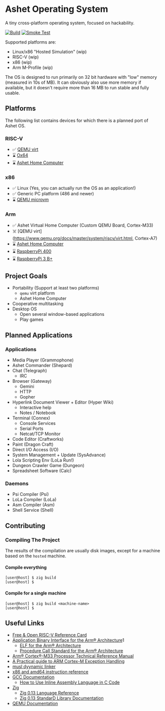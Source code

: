 # Ashet Operating System

A tiny cross-platform operating system, focused on hackability.

[![Build](https://github.com/Ashet-Technologies/Ashet-OS/actions/workflows/build.yml/badge.svg)](https://github.com/Ashet-Technologies/Ashet-OS/actions/workflows/build.yml) [![Smoke Test](https://github.com/Ashet-Technologies/Ashet-OS/actions/workflows/smoketest.yml/badge.svg)](https://github.com/Ashet-Technologies/Ashet-OS/actions/workflows/smoketest.yml)

Supported platforms are:

- Linux/x86 "Hosted Simulation" (wip)
- RISC-V (wip)
- x86 (wip)
- Arm M-Profile (wip)

The OS is designed to run primarily on 32 bit hardware with "low" memory (measured in 10s of MB). It can obviously also use more memory if available, but it doesn't require more than 16 MB to run stable and fully usable.

## Platforms

The following list contains devices for which there is a planned port of Ashet OS.

### RISC-V

- ✅ [QEMU virt](https://www.qemu.org/docs/master/system/riscv/virt.html)
- ⌛ [Ox64](https://wiki.pine64.org/wiki/Ox64)
- ⌛ [Ashet Home Computer](https://github.com/Ashet-Technologies/Home-Computer)

### x86

- ✅ Linux (Yes, you can actually run the OS as an application!)
- ✅ Generic PC platform (486 and newer)
- ⌛ [QEMU microvm](https://www.qemu.org/docs/master/system/i386/microvm.html)

### Arm

- ✅ Ashet Virtual Home Computer (Custom QEMU Board, Cortex-M33)
- ☠️ [QEMU virt](https://www.qemu.org/docs/master/system/riscv/virt.html, Cortex-A7)
- ⌛ [Ashet Home Computer](https://github.com/Ashet-Technologies/Home-Computer)
- ⌛ [RaspberryPi 400](https://www.raspberrypi.com/products/raspberry-pi-400/)
- ⌛ [RaspberryPi 3 B+](https://www.raspberrypi.com/products/raspberry-pi-3-model-b-plus/)

## Project Goals

- Portability (Support at least two platforms)
  - `qemu` virt platform
  - Ashet Home Computer
- Cooperative multitasking
- Desktop OS
  - Open several window-based applications
  - Play games

## Planned Applications

### Applications

- Media Player (Grammophone)
- Ashet Commander (Shepard)
- Chat (Telegraph)
  - IRC
- Browser (Gateway)
  - Gemini
  - HTTP
  - Gopher
- Hyperlink Document Viewer + Editor (Hyper Wiki)
  - Interactive help
  - Notes / Notebook
- Terminal (Connex)
  - Console Services
  - Serial Ports
  - Netcat/TCP Monitor
- Code Editor (Craftworks)
- Paint (Dragon Craft)
- Direct I/O Access (I/O)
- System Management + Update (SysAdvance)
- Lola Scripting Env (LoLa Run!)
- Dungeon Crawler Game (Dungeon)
- Spreadsheet Software (Calc)

### Daemons

- Psi Compiler (Psi)
- LoLa Compiler (LoLa)
- Asm Compiler (Asm)
- Shell Service (Shell)

## Contributing

### Compiling The Project

The results of the compilation are usually disk images, except for a machine based on the `hosted` machine.

#### Compile everything

```sh-session
[user@host] $ zig build
[user@host] $ 
```

#### Compile for a single machine

```sh-session
[user@host] $ zig build <machine-name>
[user@host] $ 
```

## Useful Links

- [Free & Open RISC-V Reference Card](https://www.cl.cam.ac.uk/teaching/1617/ECAD+Arch/files/docs/RISCVGreenCardv8-20151013.pdf)
- [Application Binary Interface for the Arm® Architecture](https://github.com/ARM-software/abi-aa/tree/main)1
  - [ELF for the Arm® Architecture](https://github.com/ARM-software/abi-aa/blob/main/aaelf32/aaelf32.rst)
  - [Procedure Call Standard for the Arm® Architecture](https://github.com/ARM-software/abi-aa/blob/main/aapcs32/aapcs32.rst)
- [Arm® Cortex®-M33 Processor Technical Reference Manual](https://developer.arm.com/documentation/100230/0100?lang=en)
- [A Practical guide to ARM Cortex-M Exception Handling](https://interrupt.memfault.com/blog/arm-cortex-m-exceptions-and-nvic#registers-used-to-configure-cortex-m-exceptions)
- [musl dyynamic linker](https://github.com/lsds/musl/blob/master/ldso/dynlink.c)
- [x86 and amd64 instruction reference](https://www.felixcloutier.com/x86/)
- [GCC Documentation](https://gcc.gnu.org/onlinedocs/gcc/index.html)
  - [How to Use Inline Assembly Language in C Code](https://gcc.gnu.org/onlinedocs/gcc/Using-Assembly-Language-with-C.html)
- [Zig](https://ziglang.org/)
  - [Zig 0.13 Language Reference](https://ziglang.org/documentation/0.13.0/)
  - [Zig 0.13 StandarD Library Documentation](https://ziglang.org/documentation/0.13.0/std/)
- [QEMU Documentation](https://www.qemu.org/docs/master/system/introduction.html)
